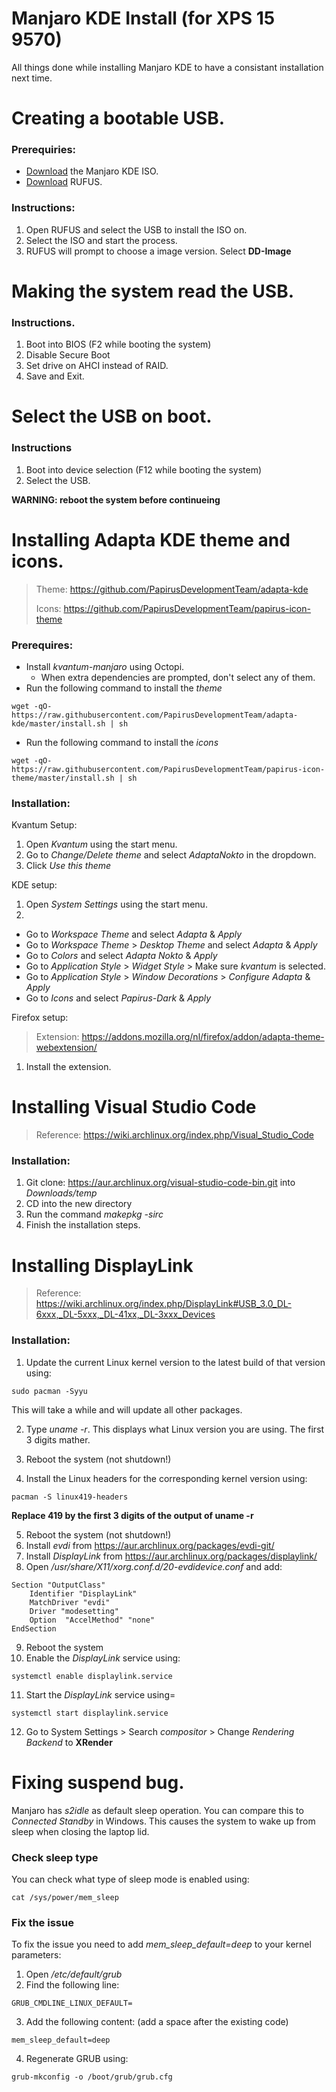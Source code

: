 # Manjaro KDE Install (for XPS 15 9570)
All things done while installing Manjaro KDE to have a consistant installation next time.

# Creating a bootable USB.
### Prerequiries:
- [Download](https://manjaro.org/download/) the Manjaro KDE ISO.
- [Download](https://rufus.ie/) RUFUS.

### Instructions:
1. Open RUFUS and select the USB to install the ISO on.
2. Select the ISO and start the process.
3. RUFUS will prompt to choose a image version. Select **DD-Image**

# Making the system read the USB.
### Instructions.
1. Boot into BIOS (F2 while booting the system)
2. Disable Secure Boot
3. Set drive on AHCI instead of RAID.
4. Save and Exit.

# Select the USB on boot.
### Instructions
1. Boot into device selection (F12 while booting the system)
2. Select the USB.

**WARNING: reboot the system before continueing**

# Installing Adapta KDE theme and icons.
> Theme: https://github.com/PapirusDevelopmentTeam/adapta-kde
>
> Icons: https://github.com/PapirusDevelopmentTeam/papirus-icon-theme

### Prerequires:
- Install *kvantum-manjaro* using Octopi.
  - When extra dependencies are prompted, don't select any of them.
- Run the following command to install the *theme*
~~~~
wget -qO- https://raw.githubusercontent.com/PapirusDevelopmentTeam/adapta-kde/master/install.sh | sh
~~~~
- Run the following command to install the *icons*
~~~~
wget -qO- https://raw.githubusercontent.com/PapirusDevelopmentTeam/papirus-icon-theme/master/install.sh | sh
~~~~

### Installation:
Kvantum Setup:
1. Open *Kvantum* using the start menu.
2. Go to *Change/Delete theme* and select *AdaptaNokto* in the dropdown.
3. Click *Use this theme*

KDE setup:
1. Open *System Settings* using the start menu.
2. 
- Go to *Workspace Theme* and select *Adapta* & *Apply*
- Go to *Workspace Theme* > *Desktop Theme* and select *Adapta* & *Apply*
- Go to *Colors* and select *Adapta Nokto* & *Apply*
- Go to *Application Style* > *Widget Style* > Make sure *kvantum* is selected.
- Go to *Application Style* > *Window Decorations* > *Configure Adapta* & *Apply*
- Go to *Icons* and select *Papirus-Dark* & *Apply*

Firefox setup:
> Extension: https://addons.mozilla.org/nl/firefox/addon/adapta-theme-webextension/

1. Install the extension.

# Installing Visual Studio Code
> Reference: https://wiki.archlinux.org/index.php/Visual_Studio_Code

### Installation:
1. Git clone: https://aur.archlinux.org/visual-studio-code-bin.git into *Downloads/temp*
2. CD into the new directory
3. Run the command *makepkg -sirc*
4. Finish the installation steps.

# Installing DisplayLink
> Reference: https://wiki.archlinux.org/index.php/DisplayLink#USB_3.0_DL-6xxx,_DL-5xxx,_DL-41xx,_DL-3xxx_Devices

### Installation:
1. Update the current Linux kernel version to the latest build of that version using:
~~~~
sudo pacman -Syyu
~~~~
This will take a while and will update all other packages.

2. Type *uname -r*. This displays what Linux version you are using. The first 3 digits mather.

3. Reboot the system (not shutdown!)

4. Install the Linux headers for the corresponding kernel version using:
~~~~
pacman -S linux419-headers
~~~~
**Replace 419 by the first 3 digits of the output of uname -r**

5. Reboot the system (not shutdown!)
6. Install *evdi* from https://aur.archlinux.org/packages/evdi-git/
7. Install *DisplayLink* from https://aur.archlinux.org/packages/displaylink/
8. Open */usr/share/X11/xorg.conf.d/20-evdidevice.conf* and add:
~~~~
Section "OutputClass"
	Identifier "DisplayLink"
	MatchDriver "evdi"
	Driver "modesetting"
	Option  "AccelMethod" "none"
EndSection
~~~~
9. Reboot the system
10. Enable the *DisplayLink* service using:
~~~~
systemctl enable displaylink.service
~~~~
11. Start the *DisplayLink* service using=
~~~~
systemctl start displaylink.service
~~~~
12. Go to System Settings > Search *compositor* > Change *Rendering Backend* to **XRender**

# Fixing suspend bug.
Manjaro has *s2idle* as default sleep operation. You can compare this to *Connected Standby* in Windows. 
This causes the system to wake up from sleep when closing the laptop lid.

### Check sleep type
You can check what type of sleep mode is enabled using:
~~~~
cat /sys/power/mem_sleep 
~~~~

### Fix the issue
To fix the issue you need to add *mem_sleep_default=deep* to your kernel parameters:

1. Open */etc/default/grub*
2. Find the following line:
~~~~
GRUB_CMDLINE_LINUX_DEFAULT=
~~~~
3. Add the following content: (add a space after the existing code)
~~~~
mem_sleep_default=deep
~~~~
4. Regenerate GRUB using:
~~~~
grub-mkconfig -o /boot/grub/grub.cfg
~~~~
